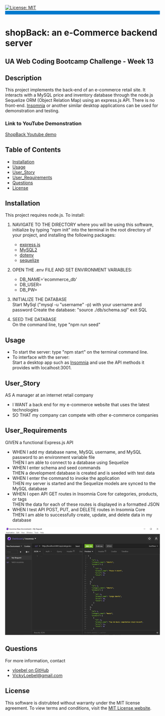 
  [![License: MIT](https://img.shields.io/badge/License-MIT-yellow.svg)](https://opensource.org/licenses/MIT)  
  ![banner](./assets/rm-banner.jpg)
  # shopBack: an e-Commerce backend server
  ## UA Web Coding Bootcamp Challenge - Week 13
  
  ## Description  
  This project implements the back-end of an e-commerce retail site. It interacts with a MySQL price and inventory database through the node.js Sequelize ORM (Object Relation Map) using an express.js API. There is no front-end. [Insomnia](https://insomnia.rest/) or another similar desktop applications can be used for demonstration and testing.  

  ### Link to YouTube Demonstration
  [ShopBack Youtube demo](https://youtu.be/gbR5yjoPuHk) 
  
  ## Table of Contents  
  * [Installation](#Installation)  
  * [Usage](#Usage) 
  * [User_Story](#User_Story)  
  * [User_Requirements](#User_Requirements)  
  * [Questions](#Questions)    
  * [License](#License)
  ## Installation  
  This project requires node.js. To install: 
  
1. NAVIGATE TO THE DIRECTORY where you will be using this software, initialize by typing "npm init" into the terminal in the root directory of your project, and installing the following packages:   

    * [express.js](https://expressjs.com/)    
    * [MySQL2](https://www.npmjs.com/package/mysql2)    
    * [dotenv](https://www.npmjs.com/package/dotenv)    
    * [sequelize](https://www.npmjs.com/package/sequelize)

  2. OPEN THE .env FILE AND SET ENVIRONMENT VARIABLES:  
      * DB_NAME='ecommerce_db'  
      * DB_USER= <your MySQL username>  
      * DB_PW= <your MySQL password> 

  3.  INITIALIZE THE DATABASE  
      Start MySql  ("mysql -u "username" -p) with your username and password
      Create the database: "source ./db/schema.sql"
      exit SQL

  4.  SEED THE DATABASE  
      On the command line, type "npm run seed"
    
  ## Usage  
  * To start the server: 
    type "npm start" on the terminal command line.   
  * To interface with the server:  
    Start a desktop app such as [Insomnia](https://insomnia.rest/) and use the API methods it provides with localhost:3001.

  ## User_Story 
  AS A manager at an internet retail company  
  * I WANT a back end for my e-commerce website that uses the latest technologies  
  * SO THAT my company can compete with other e-commerce companies
  ## User_Requirements
  GIVEN a functional Express.js API  
  * WHEN I add my database name, MySQL username, and MySQL password to an environment variable file  
    THEN I am able to connect to a database using Sequelize
  * WHEN I enter schema and seed commands  
    THEN a development database is created and is seeded with test data  
  * WHEN I enter the command to invoke the application  
    THEN my server is started and the Sequelize models are synced to the MySQL database  
  * WHEN I open API GET routes in Insomnia Core for categories, products, or tags  
    THEN the data for each of these routes is displayed in a formatted JSON  
  * WHEN I test API POST, PUT, and DELETE routes in Insomnia Core  
    THEN I am able to successfully create, update, and delete data in my database  

  ![Insomnia Screenshot](./assets/insomnia.jpg)

   
  ## Questions
  For more information, contact  
  * [vloebel on GitHub](https://github.com/vloebel)  
  * [VickyLoebel@gmail.com](mailto:VickyLoebel@gmail.com)
  ## License
  This software is distrubted without warranty under the MIT license agreement. To view terms and conditions, visit the [MIT License website](https://opensource.org/licenses/MIT).
      
